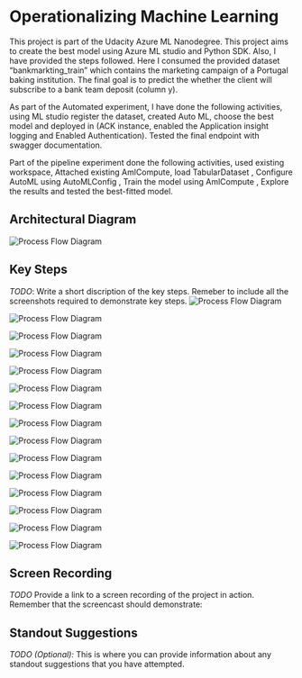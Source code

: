 
# Operationalizing Machine Learning

This project is part of the Udacity Azure ML Nanodegree. This project aims to create the best model using Azure ML studio and Python SDK. Also, I have provided the steps followed. Here I consumed the provided dataset “bankmarkting_train” which contains the marketing campaign of a Portugal baking institution. The final goal is to predict the whether the client will subscribe to a bank team deposit (column y).

As part of the Automated experiment, I have done the following activities, using ML studio register the dataset, created Auto ML, choose the best model and deployed in (ACK instance, enabled the Application insight logging and Enabled Authentication). Tested the final endpoint with swagger documentation.

Part of the pipeline experiment done the following activities, used existing workspace, Attached existing AmlCompute, load TabularDataset , Configure AutoML using AutoMLConfig , Train the model using AmlCompute ,  Explore the results and tested the best-fitted model.


## Architectural Diagram
 ![Process Flow Diagram](/ML%20Architecture.png "Process Flow Diagram")


## Key Steps
*TODO*: Write a short discription of the key steps. Remeber to include all the screenshots required to demonstrate key steps. 
 ![Process Flow Diagram](/Registered%20Dataset.png "Register Dataset")
 
 ![Process Flow Diagram](/Experiment_Completed.png "Experiment completed")
 
 ![Process Flow Diagram](/Experiment_Bestmodel.png "Experiment_Bestmodel")
 
 ![Process Flow Diagram](/Experiment_Bestmodel_2.png "Experiment_Bestmodel_2")
 
 ![Process Flow Diagram](/EnableAppInsight.png "EnableAppInsight")
  
 ![Process Flow Diagram](/DeployBestModel%20ACI.png "DeployBestModel")
 
 ![Process Flow Diagram](/Endpoint%20deployment.png "Endpoint%20deployment")
   
 ![Process Flow Diagram](/Endpoint%20deployment_Finished.png "Endpoint%20deployment_Finished")
 
 ![Process Flow Diagram](/AppInsightoutput.png "AppInsightoutput")
 
 ![Process Flow Diagram](/Swaggerrun.png "Swaggerrun")
  
 ![Process Flow Diagram](/Swaggerrun_command.png "Swaggerrun_command")
  
 ![Process Flow Diagram](/EndpointResult.png "EndpointResult")
 
 ![Process Flow Diagram](/pipleiline%20created.png "pipleiline%20created")
 
 ![Process Flow Diagram](/Pipeline%20run%20final%20model.png "Pipeline run final model")
  
 ![Process Flow Diagram](/published%20pipeline%20overview.png "Published new pipeline")

## Screen Recording
*TODO* Provide a link to a screen recording of the project in action. Remember that the screencast should demonstrate:

## Standout Suggestions
*TODO (Optional):* This is where you can provide information about any standout suggestions that you have attempted.
